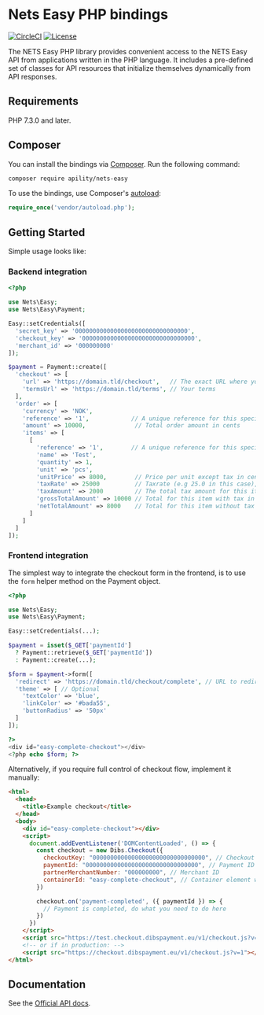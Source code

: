 # Nets Easy PHP bindings

[![CircleCI](https://circleci.com/gh/apility/nets-easy-php.svg?style=shield&circle-token=d878cbbe3e98c96ba07f7baaec7cf7fd11bd2399)](https://circleci.com/gh/apility/nets-easy-php)
[![License](https://img.shields.io/badge/license-MIT-brightgreen)](https://github.com/apility/nets-easy-php/blob/master/LICENSE)

The NETS Easy PHP library provides convenient access to the NETS Easy API from
applications written in the PHP language. It includes a pre-defined set of
classes for API resources that initialize themselves dynamically from API
responses.

## Requirements

PHP 7.3.0 and later.

## Composer

You can install the bindings via [Composer](http://getcomposer.org/). Run the following command:

```bash
composer require apility/nets-easy
```

To use the bindings, use Composer's [autoload](https://getcomposer.org/doc/01-basic-usage.md#autoloading):

```php
require_once('vendor/autoload.php');
```

##

## Getting Started

Simple usage looks like:

### Backend integration

```php
<?php

use Nets\Easy;
use Nets\Easy\Payment;

Easy::setCredentials([
  'secret_key' => '00000000000000000000000000000000',
  'checkout_key' => '00000000000000000000000000000000',
  'merchant_id' => '000000000'
]);

$payment = Payment::create([
  'checkout' => [
    'url' => 'https://domain.tld/checkout',   // The exact URL where your checkout is hosted (except query parameters and fragments)
    'termsUrl' => 'https://domain.tld/terms', // Your terms
  ],
  'order' => [
    'currency' => 'NOK',
    'reference' => '1',            // A unique reference for this specific order
    'amount' => 10000,              // Total order amount in cents
    'items' => [
      [
        'reference' => '1',        // A unique reference for this specific item
        'name' => 'Test',
        'quantity' => 1,
        'unit' => 'pcs',
        'unitPrice' => 8000,        // Price per unit except tax in cents
        'taxRate' => 25000          // Taxrate (e.g 25.0 in this case),
        'taxAmount' => 2000         // The total tax amount for this item in cents,
        'grossTotalAmount' => 10000 // Total for this item with tax in cents,
        'netTotalAmount' => 8000    // Total for this item without tax in cents
      ]
    ]
  ]
]);
```

### Frontend integration

The simplest way to integrate the checkout form in the frontend, is to use the `form` helper method on the Payment object.

```php
<?php

use Nets\Easy;
use Nets\Easy\Payment;

Easy::setCredentials(...);

$payment = isset($_GET['paymentId']
  ? Payment::retrieve($_GET['paymentId'])
  : Payment::create(...);

$form = $payment->form([
  'redirect' => 'https://domain.tld/checkout/complete', // URL to redirect to on payment completion (paymentId query parameter is appended)
  'theme' => [ // Optional
    'textColor' => 'blue',
    'linkColor' => '#bada55',
    'buttonRadius' => '50px'
  ]
]);

?>
<div id="easy-complete-checkout"></div>
<?php echo $form; ?>
```

Alternatively, if you require full control of checkout flow, implement it manually:

```html
<html>
  <head>
    <title>Example checkout</title>
  </head>
  <body>
    <div id="easy-complete-checkout"></div>
    <script>
      document.addEventListener('DOMContentLoaded', () => {
        const checkout = new Dibs.Checkout({
          checkoutKey: "00000000000000000000000000000000", // Checkout Key
          paymentId: "00000000000000000000000000000000", // Payment ID created in the backend integration
          partnerMerchantNumber: "000000000", // Merchant ID
          containerId: "easy-complete-checkout", // Container element where the checkout form should be created
        })

        checkout.on('payment-completed', ({ paymentId }) => {
          // Payment is completed, do what you need to do here
        })
      })
    </script>
    <script src="https://test.checkout.dibspayment.eu/v1/checkout.js?v=1"></script>
    <!-- or if in production: -->
    <script src="https://checkout.dibspayment.eu/v1/checkout.js?v=1"></script>  </body>
</html>
```

## Documentation

See the [Official API docs](https://tech.dibspayment.com/easy/api).
